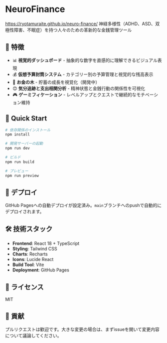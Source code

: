 # NeuroFinance

https://ryotamuraite.github.io/neuro-finance/
神経多様性（ADHD、ASD、双極性障害、不眠症）を持つ人々のための革新的な金銭管理ツール

## 🌟 特徴

- 📊 **視覚的ダッシュボード** - 抽象的な数字を直感的に理解できるビジュアル表現
- 💰 **仮想予算封筒システム** - カテゴリー別の予算管理と視覚的な残高表示
- 🌳 **お金の木** - 貯蓄の成長を視覚化（開発中）
- 😊 **気分追跡と支出相関分析** - 精神状態と金銭行動の関係性を可視化
- 🎮 **ゲーミフィケーション** - レベルアップとクエストで継続的なモチベーション維持

## 🚀 Quick Start

```bash
# 依存関係のインストール
npm install

# 開発サーバーの起動
npm run dev

# ビルド
npm run build

# プレビュー
npm run preview
```

## 📱 デプロイ

GitHub Pagesへの自動デプロイが設定済み。`main`ブランチへのpushで自動的にデプロイされます。

## 🛠 技術スタック

- **Frontend**: React 18 + TypeScript
- **Styling**: Tailwind CSS
- **Charts**: Recharts
- **Icons**: Lucide React
- **Build Tool**: Vite
- **Deployment**: GitHub Pages

## 📝 ライセンス

MIT

## 🤝 貢献

プルリクエストは歓迎です。大きな変更の場合は、まずissueを開いて変更内容について議論してください。

